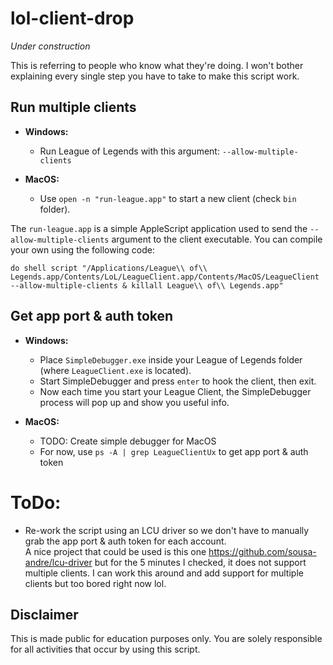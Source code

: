 # lol-client-drop #

*Under construction*

This is referring to people who know what they're doing.
I won't bother explaining every single step you have to take to make this script work.

## Run multiple clients

* <b>Windows:</b>
    * Run League of Legends with this argument: `--allow-multiple-clients`

* <b>MacOS:</b>
    * Use `open -n "run-league.app"` to start a new client (check `bin` folder).

The `run-league.app` is a simple AppleScript application used to send the `--allow-multiple-clients` argument
to the client executable. You can compile your own using the following code:
```
do shell script "/Applications/League\\ of\\ Legends.app/Contents/LoL/LeagueClient.app/Contents/MacOS/LeagueClient --allow-multiple-clients & killall League\\ of\\ Legends.app"
```

## Get app port & auth token

* <b>Windows:</b>
    * Place `SimpleDebugger.exe` inside your League of Legends folder (where `LeagueClient.exe` is located).
    * Start SimpleDebugger and press `enter` to hook the client, then exit.
    * Now each time you start your League Client, the SimpleDebugger process will pop up and show you useful info.

* <b>MacOS:</b>
    * TODO: Create simple debugger for MacOS
    * For now, use `ps -A | grep LeagueClientUx` to get app port & auth token

# ToDo:

* Re-work the script using an LCU driver so we don't have to manually grab the app port & auth token for each account.<br>
A nice project that could be used is this one https://github.com/sousa-andre/lcu-driver but for the 5 minutes I checked,
it does not support multiple clients. I can work this around and add support for multiple clients but too bored right now lol.

## Disclaimer

This is made public for education purposes only. You are solely responsible for all activities that occur by using this script.